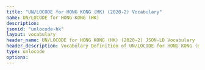 ```yaml
---
title: "UN/LOCODE for HONG KONG (HK) (2020-2) Vocabulary"
name: UN/LOCODE for HONG KONG (HK) 
description: 
jsonid: "unlocode-hk"
layout: vocabulary
header_name: UN/LOCODE for HONG KONG (HK) (2020-2) JSON-LD Vocabulary
header_description: Vocabulary Definition of UN/LOCODE for HONG KONG (HK) (2020-2) semantics in HTML format. JSON-LD format is available at [unlocode-hk.jsonld](/vocabulary/unlocode-hk.jsonld)
type: unlocode
options:
---
```

